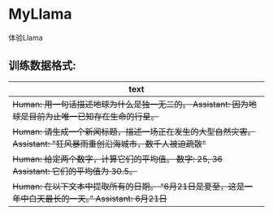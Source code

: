 # MyLlama

体验Llama

## 训练数据格式:

| text |
|------|
| <s>Human: 用一句话描述地球为什么是独一无二的。 </s><s>Assistant: 因为地球是目前为止唯一已知存在生命的行星。 </s> |
| <s>Human: 请生成一个新闻标题，描述一场正在发生的大型自然灾害。 </s><s>Assistant: "狂风暴雨重创沿海城市，数千人被迫疏散" </s> |
| <s>Human: 给定两个数字，计算它们的平均值。 数字: 25, 36 </s><s>Assistant: 它们的平均值为 30.5。 </s> |
| <s>Human: 在以下文本中提取所有的日期。 “6月21日是夏至，这是一年中白天最长的一天。” </s><s>Assistant: 6月21日 </s> |

